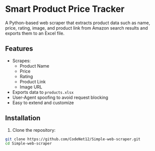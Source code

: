 # Smart Product Price Tracker

A Python-based web scraper that extracts product data such as name, price, rating, image, and product link from Amazon search results and exports them to an Excel file.

## Features

- Scrapes:
  - Product Name
  - Price
  - Rating
  - Product Link
  - Image URL
- Exports data to `products.xlsx`
- User-Agent spoofing to avoid request blocking
- Easy to extend and customize

## Installation

1. Clone the repository:

```bash
git clone https://github.com/CodeNet12/Simple-web-scraper.git
cd Simple-web-scraper
